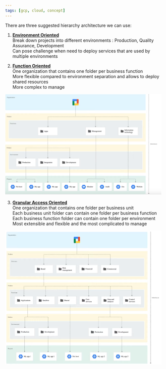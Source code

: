 ```yaml
---
tags: [gcp, cloud, concept]
---
```


There are three suggested hierarchy architecture we can use:

1. **<u>Environment Oriented</u>**  
   Break down projects into different environments : Production, Quality Assurance, Development  
   Can pose challenge when need to deploy services that are used by multiple environments

1. **<u>Function Oriented</u>**  
   One organization that contains one folder per business function  
   More flexible compared to environment separation and allows to deploy shared resources  
   More complex to manage

![GCP Resource Hierarchy|600](../images/gcp-function-resource-hierarchy.png)

3. **<u>Granular Access Oriented</u>**  
   One organization that contains one folder per business unit  
   Each business unit folder can contain one folder per business function  
   Each business function folder can contain one folder per environment  
   Most extensible and flexible and the most complicated to manage

![GCP Granular Resource Hierarchy|600](../images/gcp-granular-resource-hierarchy.png)
